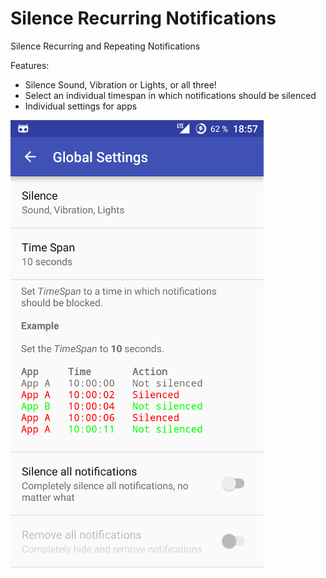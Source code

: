 Silence Recurring Notifications
===============================

Silence Recurring and Repeating Notifications

Features:
* Silence Sound, Vibration or Lights, or all three!
* Select an individual timespan in which notifications should be silenced
* Individual settings for apps

![Screenshot](screenshot.png)